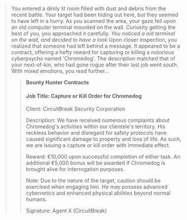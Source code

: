 > You entered a dimly lit room filled with dust and debris from the recent battle. Your target had been hiding out here, but they seemed to have left in a hurry. As you scanned the area, your gaze fell upon an old computer terminal mounted on the wall. Curiosity getting the best of you, you approached it carefully.
> *You noticed a old terminal on the wall, and decided to have a look*
> Upon closer inspection, you realized that someone had left behind a message. It appeared to be a contract, offering a hefty reward for capturing or killing a notorious cyberpsycho named 'Chromedog'. The description matched that of your next-of-kin, who had gone rogue after their last job went south. With mixed emotions, you read further...
> > **Bounty Hunter Contracts**
> > 
> > #### Job Title: Capture or Kill Order for Chromedog
> > 
> > Client: CircuitBreak Security Corporation
> > 
> > Description: We have received numerous complaints about Chromedog's activities within our clientele's territory. His reckless behavior and disregard for safety protocols have caused significant damage to property and loss of life. As such, we are issuing a capture or kill order with immediate effect.
> > 
> > Reward: €10,000 upon successful completion of either task. An additional €5,000 bonus will be awarded if Chromedog is brought alive for interrogation purposes.
> > 
> > Note: Due to the nature of the target, caution should be exercised when engaging him. He may possess advanced cybernetics and enhanced physical abilities beyond normal humans.
> > 
> > Signature: Agent X (CircuitBreak)
